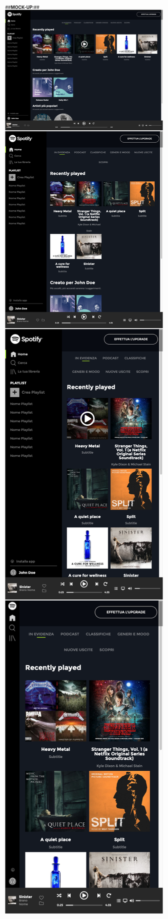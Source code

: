 ##__MOCK-UP:__##
![Alt text](img/mockup/spotify-lg.png?raw=true)
![Alt text](img/mockup/spotify-md.png?raw=true)
![Alt text](img/mockup/spotify-sm.png?raw=true)
![Alt text](img/mockup/spotify-xs.png?raw=true)
